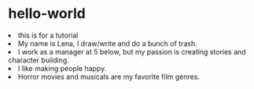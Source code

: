 # hello-world
<li>this is for a tutorial</li>
<li>My name is Lena, I draw/write and do a bunch of trash.</li>
<li>I work as a manager at 5 below, but my passion is creating stories and character building. </li>
<li>I like making people happy.</li>
<li>Horror movies and musicals are my favorite film genres.</li>
